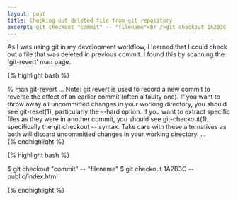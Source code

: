 ```yaml
---
layout: post
title: Checking out deleted file from git repository
excerpt: git checkout "commit" -- "filename"<br />git checkout 1A2B3C -- public/index.html
---
```


As I was using git in my development workflow, I learned that I could check out a file that was deleted in previous commit. I found this by scanning the 'git-revert' man page.

{% highlight bash %}

% man git-revert
...
Note: git revert is used to record a new commit to reverse the effect of an earlier commit
      (often a faulty one). If you want to throw away all uncommitted changes in your working
      directory, you should see git-reset(1), particularly the --hard option. If you want to
      extract specific files as they were in another commit, you should see git-checkout(1),
      specifically the git checkout <commit> -- <filename> syntax. Take care with these
      alternatives as both will discard uncommitted changes in your working directory.
...      
{% endhighlight %}


{% highlight bash %}

$ git checkout "commit" -- "filename"
$ git checkout 1A2B3C -- public/index.html

{% endhighlight %}